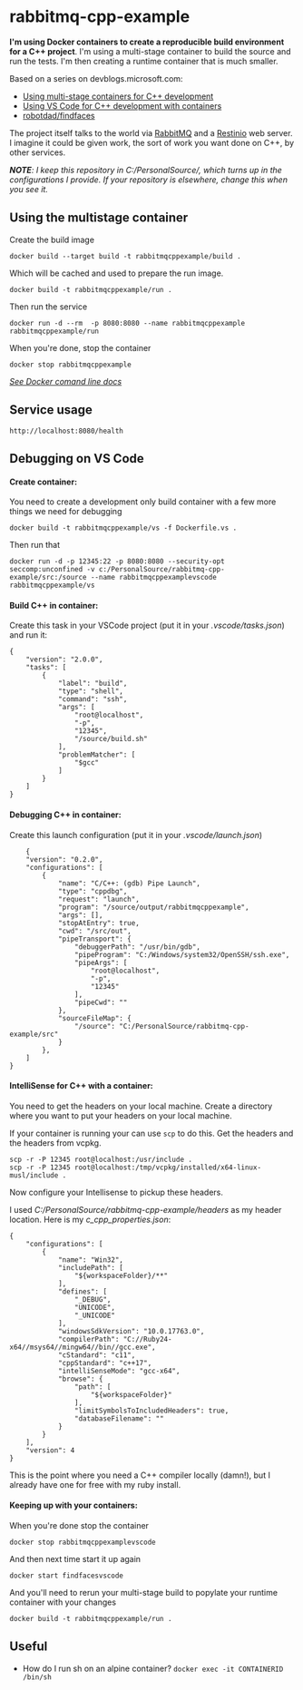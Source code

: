 # rabbitmq-cpp-example

**I'm using Docker containers to create a reproducible build environment for a C++ project**. I'm using a multi-stage container to build the source and run the tests. I'm then creating a runtime container that is much smaller. 

Based on a series on devblogs.microsoft.com:
- [Using multi-stage containers for C++ development](https://devblogs.microsoft.com/cppblog/using-multi-stage-containers-for-c-development/)
- [Using VS Code for C++ development with containers](https://devblogs.microsoft.com/cppblog/using-vs-code-for-c-development-with-containers/)
- [robotdad/findfaces](https://github.com/robotdad/findfaces)

The project itself talks to the world via [RabbitMQ](https://github.com/alanxz/rabbitmq-c) and a [Restinio](https://github.com/Stiffstream/restinio) web server. I imagine it could be given work, the sort of work you want done on C++, by other services.

***NOTE**: I keep this repository in *C:/PersonalSource/*, which turns up in the configurations I provide. If your repository is elsewhere, change this when you see it.*

## Using the multistage container

Create the build image

    docker build --target build -t rabbitmqcppexample/build .

Which will be cached and used to prepare the run image.

    docker build -t rabbitmqcppexample/run .

Then run the service

    docker run -d --rm  -p 8080:8080 --name rabbitmqcppexample rabbitmqcppexample/run

When you're done, stop the container

    docker stop rabbitmqcppexample
    
*[See Docker comand line docs](https://docs.docker.com/engine/reference/commandline/docker/)*

## Service usage

    http://localhost:8080/health

## Debugging on VS Code

#### Create container:

You need to create a development only build container with a few more things we need for debugging

    docker build -t rabbitmqcppexample/vs -f Dockerfile.vs .

Then run that

    docker run -d -p 12345:22 -p 8080:8080 --security-opt seccomp:unconfined -v c:/PersonalSource/rabbitmq-cpp-example/src:/source --name rabbitmqcppexamplevscode rabbitmqcppexample/vs

#### Build C++ in container:

Create this task in your VSCode project (put it in your *.vscode/tasks.json*) and run it:

	{
		"version": "2.0.0",
		"tasks": [
			{
				"label": "build",
				"type": "shell",
				"command": "ssh",
				"args": [
					"root@localhost",
					"-p",
					"12345",
					"/source/build.sh"
				],
				"problemMatcher": [
					"$gcc"
				]
			}
		]
	}
    
#### Debugging C++ in container:
    
Create this launch configuration (put it in your *.vscode/launch.json*)
    
    	{
		"version": "0.2.0",
		"configurations": [
			{
				"name": "C/C++: (gdb) Pipe Launch",
				"type": "cppdbg",
				"request": "launch",
				"program": "/source/output/rabbitmqcppexample",
				"args": [],
				"stopAtEntry": true,
				"cwd": "/src/out",          
				"pipeTransport": {
					"debuggerPath": "/usr/bin/gdb",
					"pipeProgram": "C:/Windows/system32/OpenSSH/ssh.exe",
					"pipeArgs": [
						"root@localhost",
						"-p",
						"12345"
					],
					"pipeCwd": ""
				},
				"sourceFileMap": {
					"/source": "C:/PersonalSource/rabbitmq-cpp-example/src"
				}
			},
		]
	}

#### IntelliSense for C++ with a container:

You need to get the headers on your local machine. Create a directory where you want to put your headers on your local machine. 

If your container is running your can use `scp` to do this. Get the headers and the headers from vcpkg.

    scp -r -P 12345 root@localhost:/usr/include .
    scp -r -P 12345 root@localhost:/tmp/vcpkg/installed/x64-linux-musl/include .
    
Now configure your Intellisense to pickup these headers.

I used *C:/PersonalSource/rabbitmq-cpp-example/headers* as my header location. Here is my *c_cpp_properties.json*:

	{
		"configurations": [
			{
				"name": "Win32",
				"includePath": [
					"${workspaceFolder}/**"
				],
				"defines": [
					"_DEBUG",
					"UNICODE",
					"_UNICODE"
				],
				"windowsSdkVersion": "10.0.17763.0",
				"compilerPath": "C://Ruby24-x64//msys64//mingw64//bin//gcc.exe",
				"cStandard": "c11",
				"cppStandard": "c++17",
				"intelliSenseMode": "gcc-x64",
				"browse": {
					"path": [
						"${workspaceFolder}"
					],
					"limitSymbolsToIncludedHeaders": true,
					"databaseFilename": ""
				}
			}
		],
		"version": 4
	}
    
This is the point where you need a C++ compiler locally (damn!), but I already have one for free with my ruby install.

#### Keeping up with your containers:

When you're done stop the container

    docker stop rabbitmqcppexamplevscode

And then next time start it up again

    docker start findfacesvscode
    
And you'll need to rerun your multi-stage build to popylate your runtime container with your changes

    docker build -t rabbitmqcppexample/run .

## Useful

- How do I run sh on an alpine container? `docker exec -it CONTAINERID /bin/sh`